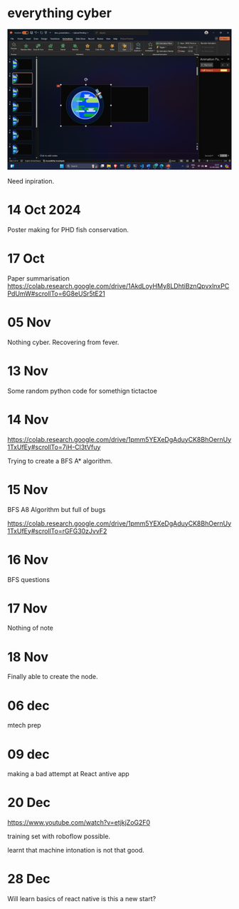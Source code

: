 # everything cyber

![](2024-09-15-22-15-49.png)

Need inpiration.

# 14 Oct 2024
 
Poster making for PHD fish conservation.

# 17 Oct

Paper summarisation https://colab.research.google.com/drive/1AkdLoyHMy8LDhtiBznQpvxlnxPCPdUmW#scrollTo=6G8eUSr5tE21

# 05 Nov

Nothing cyber. Recovering from fever.

# 13 Nov

Some random python code
for somethign tictactoe

# 14 Nov

https://colab.research.google.com/drive/1pmm5YEXeDgAduyCK8BhOernUy1TxUfEy#scrollTo=7iH-Cl3tVfuy

Trying to create a BFS A* algorithm.

# 15 Nov

BFS A8 Algorithm but full of bugs

https://colab.research.google.com/drive/1pmm5YEXeDgAduyCK8BhOernUy1TxUfEy#scrollTo=rGFG30zJvvF2

# 16 Nov

BFS questions

# 17 Nov

Nothing of note

# 18 Nov

Finally able to create the node.

# 06 dec

mtech prep

# 09 dec

making a bad attempt at React antive app

# 20 Dec

https://www.youtube.com/watch?v=etjkjZoG2F0

training set with roboflow possible.

learnt that machine intonation is not that good.

# 28 Dec

Will learn basics of react native
is this a new start? 